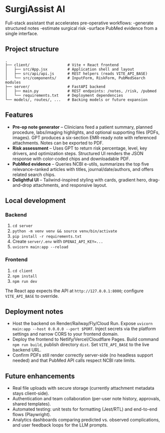 # SurgiAssist AI

Full-stack assistant that accelerates pre-operative workflows:
-generate structured notes
-estimate surgical risk
-surface PubMed evidence from a single interface.

## Project structure

```
.
├── client/                 # Vite + React frontend
│   ├── src/App.jsx         # Application shell and layout
│   ├── src/api/api.js      # REST helpers (reads VITE_API_BASE)
│   └── src/components/     # InputForm, RiskForm, PubMedSearch modules
├── server/                 # FastAPI backend
│   ├── main.py             # REST endpoints: /notes, /risk, /pubmed
│   └── requirements.txt    # Deployment dependencies
└── models/, routes/, ...   # Backing models or future expansion
```

## Features

- **Pre-op note generator** – Clinicians feed a patient summary, planned procedure, labs/imaging highlights, and optional supporting files (PDFs, images). GPT produces a six-section EMR-ready note with referenced attachments. Notes can be exported to PDF.
- **Risk assessment** – Uses GPT to return risk percentage, level, key drivers, and optimization steps. Structured UI renders the JSON response with color-coded chips and downloadable PDF.
- **PubMed evidence** – Queries NCBI e-utils, summarizes the top five relevance-ranked articles with titles, journal/date/authors, and offers related search chips.
- **Delightful UI** – Tailwind-inspired styling with cards, gradient hero, drag-and-drop attachments, and responsive layout.

## Local development

### Backend

1. `cd server`
2. `python -m venv venv && source venv/bin/activate`
3. `pip install -r requirements.txt`
4. Create `server/.env` with `OPENAI_API_KEY=...`
5. `uvicorn main:app --reload`

### Frontend

1. `cd client`
2. `npm install`
3. `npm run dev`

The React app expects the API at `http://127.0.0.1:8000`; configure `VITE_API_BASE` to override.

## Deployment notes

- Host the backend on Render/Railway/Fly/Cloud Run. Expose `uvicorn main:app --host 0.0.0.0 --port $PORT`. Inject secrets via the platform settings and narrow CORS to your frontend domain.
- Deploy the frontend to Netlify/Vercel/Cloudflare Pages. Build command `npm run build`, publish directory `dist`. Set `VITE_API_BASE` to the live backend URL.
- Confirm PDFs still render correctly server-side (no headless support needed) and that PubMed API calls respect NCBI rate limits.

## Future enhancements

- Real file uploads with secure storage (currently attachment metadata stays client-side).
- Authentication and team collaboration (per-user note history, approvals, shared templates).
- Automated testing: unit tests for formatting (Jest/RTL) and end-to-end flows (Playwright).
- Analytics dashboards comparing predicted vs. observed complications, and user feedback loops for the LLM prompts.
